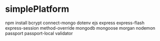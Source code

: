 # simplePlatform

npm install bcrypt connect-mongo dotenv ejs express express-flash express-session method-override mongodb mongoose 
morgan nodemon passport passport-local validator
